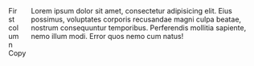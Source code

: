 
  <div class="columns">
    <div class="column is-one-third">
      First column
    </div>
    <div class="column">
      Lorem ipsum dolor sit amet, consectetur adipisicing elit. Eius possimus, voluptates corporis recusandae magni culpa beatae, nostrum consequuntur temporibus. Perferendis mollitia sapiente, nemo illum modi. Error quos nemo cum natus!
    </div>
  </div>
  Copy
